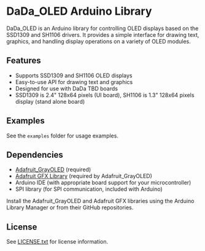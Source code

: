 # DaDa_OLED Arduino Library

DaDa_OLED is an Arduino library for controlling OLED displays based on the SSD1309 and SH1106 drivers. It provides a simple interface for drawing text, graphics, and handling display operations on a variety of OLED modules.

## Features
- Supports SSD1309 and SH1106 OLED displays
- Easy-to-use API for drawing text and graphics
- Designed for use with DaDa TBD boards
- SSD1309 is 2.4" 128x64 pixels (UI board), SH1106 is 1.3" 128x64 pixels display (stand alone board)

## Examples
See the `examples` folder for usage examples.

## Dependencies
- [Adafruit_GrayOLED](https://github.com/adafruit/Adafruit-GFX-Library) (required)
- [Adafruit GFX Library](https://github.com/adafruit/Adafruit-GFX-Library) (required by Adafruit_GrayOLED)
- Arduino IDE (with appropriate board support for your microcontroller)
- SPI library (for SPI communication, included with Arduino)

Install the Adafruit_GrayOLED and Adafruit GFX libraries using the Arduino Library Manager or from their GitHub repositories. 

## License
See [LICENSE.txt](LICENSE.txt) for license information.